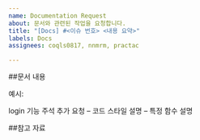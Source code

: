 ```yaml
---
name: Documentation Request
about: 문서와 관련된 작업을 요청합니다.
title: "[Docs] #<이슈 번호> <내용 요약>"
labels: Docs
assignees: coqls0817, nnmrm, practac

---
```


##문서 내용

예시:

login 기능 주석 추가 요청
– 코드 스타일 설명
– 특정 함수 설명

##참고 자료

